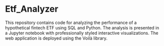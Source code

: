 # Etf_Analyzer
This repository contains code for analyzing the performance of a hypothetical fintech ETF using SQL and Python. The analysis is presented in a Jupyter notebook with professionally styled interactive visualizations. The web application is deployed using the Voilà library.
